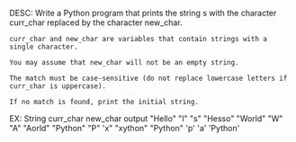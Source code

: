 DESC:
    Write a Python program that prints the string s with the character curr_char replaced by the character new_char.

    curr_char and new_char are variables that contain strings with a single character.

    You may assume that new_char will not be an empty string.

    The match must be case-sensitive (do not replace lowercase letters if curr_char is uppercase).

    If no match is found, print the initial string. 

EX: 
    String      curr_char    new_char   output
    "Hello"      "l"           "s"      "Hesso"
    "World"      "W"            "A"     "Aorld"
    "Python"     "P"            'x"     "xython"
    "Python"     'p'            'a'     'Python'